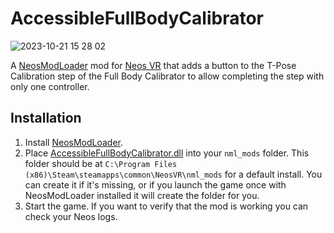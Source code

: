 # AccessibleFullBodyCalibrator

![2023-10-21 15 28 02](https://github.com/Nytra/NeosAccessibleFullBodyCalibrator/assets/14206961/ba8a2dae-8956-46fd-b0fe-70973e2e5a99)

A [NeosModLoader](https://github.com/zkxs/NeosModLoader) mod for [Neos VR](https://neos.com/) that adds a button to the T-Pose Calibration step of the Full Body Calibrator to allow completing the step with only one controller.

## Installation
1. Install [NeosModLoader](https://github.com/zkxs/NeosModLoader).
1. Place [AccessibleFullBodyCalibrator.dll](https://github.com/Nytra/NeosAccessibleFullBodyCalibrator/releases/latest/download/AccessibleFullBodyCalibrator.dll) into your `nml_mods` folder. This folder should be at `C:\Program Files (x86)\Steam\steamapps\common\NeosVR\nml_mods` for a default install. You can create it if it's missing, or if you launch the game once with NeosModLoader installed it will create the folder for you.
1. Start the game. If you want to verify that the mod is working you can check your Neos logs.
